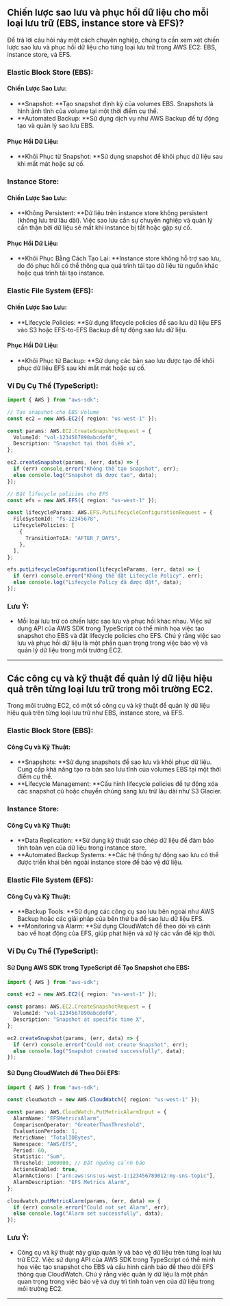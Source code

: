 ## Chiến lược sao lưu và phục hồi dữ liệu cho mỗi loại lưu trữ (EBS, instance store và EFS)?

Để trả lời câu hỏi này một cách chuyên nghiệp, chúng ta cần xem xét chiến lược sao lưu và phục hồi dữ liệu cho từng loại lưu trữ trong AWS EC2: EBS, instance store, và EFS.

### Elastic Block Store (EBS):

#### Chiến Lược Sao Lưu:

- **Snapshot: **Tạo snapshot định kỳ của volumes EBS. Snapshots là hình ảnh tĩnh của volume tại một thời điểm cụ thể.
- **Automated Backup: **Sử dụng dịch vụ như AWS Backup để tự động tạo và quản lý sao lưu EBS.

#### Phục Hồi Dữ Liệu:

- **Khôi Phục từ Snapshot: **Sử dụng snapshot để khôi phục dữ liệu sau khi mất mát hoặc sự cố.

### Instance Store:

#### Chiến Lược Sao Lưu:

- **Không Persistent: **Dữ liệu trên instance store không persistent (không lưu trữ lâu dài). Việc sao lưu cần sự chuyên nghiệp và quản lý cẩn thận bởi dữ liệu sẽ mất khi instance bị tắt hoặc gặp sự cố.

#### Phục Hồi Dữ Liệu:

- **Khôi Phục Bằng Cách Tạo Lại: **Instance store không hỗ trợ sao lưu, do đó phục hồi có thể thông qua quá trình tái tạo dữ liệu từ nguồn khác hoặc quá trình tái tạo instance.

### Elastic File System (EFS):

#### Chiến Lược Sao Lưu:

- **Lifecycle Policies: **Sử dụng lifecycle policies để sao lưu dữ liệu EFS vào S3 hoặc EFS-to-EFS Backup để tự động sao lưu dữ liệu.

#### Phục Hồi Dữ Liệu:

- **Khôi Phục từ Backup: **Sử dụng các bản sao lưu được tạo để khôi phục dữ liệu EFS sau khi mất mát hoặc sự cố.

### Ví Dụ Cụ Thể (TypeScript):

```typescript
import { AWS } from "aws-sdk";

// Tạo snapshot cho EBS Volume
const ec2 = new AWS.EC2({ region: "us-west-1" });

const params: AWS.EC2.CreateSnapshotRequest = {
  VolumeId: "vol-1234567890abcdef0",
  Description: "Snapshot tại thời điểm x",
};

ec2.createSnapshot(params, (err, data) => {
  if (err) console.error("Không thể tạo Snapshot", err);
  else console.log("Snapshot đã được tạo", data);
});

// Đặt lifecycle policies cho EFS
const efs = new AWS.EFS({ region: "us-west-1" });

const lifecycleParams: AWS.EFS.PutLifecycleConfigurationRequest = {
  FileSystemId: "fs-12345678",
  LifecyclePolicies: [
    {
      TransitionToIA: "AFTER_7_DAYS",
    },
  ],
};

efs.putLifecycleConfiguration(lifecycleParams, (err, data) => {
  if (err) console.error("Không thể đặt Lifecycle Policy", err);
  else console.log("Lifecycle Policy đã được đặt", data);
});
```

### Lưu Ý:

- Mỗi loại lưu trữ có chiến lược sao lưu và phục hồi khác nhau. Việc sử dụng API của AWS SDK trong TypeScript có thể minh họa việc tạo snapshot cho EBS và đặt lifecycle policies cho EFS. Chú ý rằng việc sao lưu và phục hồi dữ liệu là một phần quan trọng trong việc bảo vệ và quản lý dữ liệu trong môi trường EC2.

---

## Các công cụ và kỹ thuật để quản lý dữ liệu hiệu quả trên từng loại lưu trữ trong môi trường EC2.

Trong môi trường EC2, có một số công cụ và kỹ thuật để quản lý dữ liệu hiệu quả trên từng loại lưu trữ như EBS, instance store, và EFS.

### Elastic Block Store (EBS):

#### Công Cụ và Kỹ Thuật:

- **Snapshots: **Sử dụng snapshots để sao lưu và khôi phục dữ liệu. Cung cấp khả năng tạo ra bản sao lưu tĩnh của volumes EBS tại một thời điểm cụ thể.
- **Lifecycle Management: **Cấu hình lifecycle policies để tự động xóa các snapshot cũ hoặc chuyển chúng sang lưu trữ lâu dài như S3 Glacier.

### Instance Store:

#### Công Cụ và Kỹ Thuật:

- **Data Replication: **Sử dụng kỹ thuật sao chép dữ liệu để đảm bảo tính toàn vẹn của dữ liệu trong instance store.
- **Automated Backup Systems: **Các hệ thống tự động sao lưu có thể được triển khai bên ngoài instance store để bảo vệ dữ liệu.

### Elastic File System (EFS):

#### Công Cụ và Kỹ Thuật:

- **Backup Tools: **Sử dụng các công cụ sao lưu bên ngoài như AWS Backup hoặc các giải pháp của bên thứ ba để sao lưu dữ liệu EFS.
- **Monitoring và Alarm: **Sử dụng CloudWatch để theo dõi và cảnh báo về hoạt động của EFS, giúp phát hiện và xử lý các vấn đề kịp thời.

### Ví Dụ Cụ Thể (TypeScript):

#### Sử Dụng AWS SDK trong TypeScript để Tạo Snapshot cho EBS:

```typescript
import { AWS } from "aws-sdk";

const ec2 = new AWS.EC2({ region: "us-west-1" });

const params: AWS.EC2.CreateSnapshotRequest = {
  VolumeId: "vol-1234567890abcdef0",
  Description: "Snapshot at specific time X",
};

ec2.createSnapshot(params, (err, data) => {
  if (err) console.error("Could not create Snapshot", err);
  else console.log("Snapshot created successfully", data);
});
```

#### Sử Dụng CloudWatch để Theo Dõi EFS:

```typescript
import { AWS } from "aws-sdk";

const cloudwatch = new AWS.CloudWatch({ region: "us-west-1" });

const params: AWS.CloudWatch.PutMetricAlarmInput = {
  AlarmName: "EFSMetricsAlarm",
  ComparisonOperator: "GreaterThanThreshold",
  EvaluationPeriods: 1,
  MetricName: "TotalIOBytes",
  Namespace: "AWS/EFS",
  Period: 60,
  Statistic: "Sum",
  Threshold: 1000000, // Đặt ngưỡng cảnh báo
  ActionsEnabled: true,
  AlarmActions: ["arn:aws:sns:us-west-1:123456789012:my-sns-topic"],
  AlarmDescription: "EFS Metrics Alarm",
};

cloudwatch.putMetricAlarm(params, (err, data) => {
  if (err) console.error("Could not set Alarm", err);
  else console.log("Alarm set successfully", data);
});
```

### Lưu Ý:

- Công cụ và kỹ thuật này giúp quản lý và bảo vệ dữ liệu trên từng loại lưu trữ EC2. Việc sử dụng API của AWS SDK trong TypeScript có thể minh họa việc tạo snapshot cho EBS và cấu hình cảnh báo để theo dõi EFS thông qua CloudWatch. Chú ý rằng việc quản lý dữ liệu là một phần quan trọng trong việc bảo vệ và duy trì tính toàn vẹn của dữ liệu trong môi trường EC2.

---
